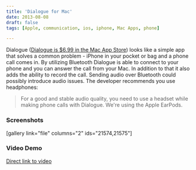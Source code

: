 ```yaml
---
title: 'Dialogue for Mac'
date: 2013-08-08
draft: false
tags: [Apple, communication, ios, iphone, Mac Apps, phone]

---
```


Dialogue ([Dialogue is $6.99 in the Mac App Store](http://target.georiot.com/Proxy.ashx?tsid=528&GR_URL=https%253A%252F%252Fitunes.apple.com%252Fus%252Fapp%252Fdialogue%252Fid668273079%253Fmt%253D12%2526uo%253D4%2526partnerId%253D30)) looks like a simple app that solves a common problem - iPhone in your pocket or bag and a phone call comes in. By utilizing Bluetooth Dialogue is able to connect to your phone and you can answer the call from your Mac. In addition to that it also adds the ability to record the call. Sending audio over Bluetooth could possibly introduce audio issues. The developer recommends you use headphones:

> For a good and stable audio quality, you need to use a headset while making phone calls with Dialogue. We're using the Apple EarPods.

### Screenshots

\[gallery link="file" columns="2" ids="21574,21575"\]

### Video Demo

[Direct link to video](http://youtu.be/RG7nugRPR6w)[](http://target.georiot.com/Proxy.ashx?tsid=528&GR_URL=https%253A%252F%252Fitunes.apple.com%252Fus%252Fapp%252Fdialogue%252Fid668273079%253Fmt%253D12%2526uo%253D4%2526partnerId%253D30)